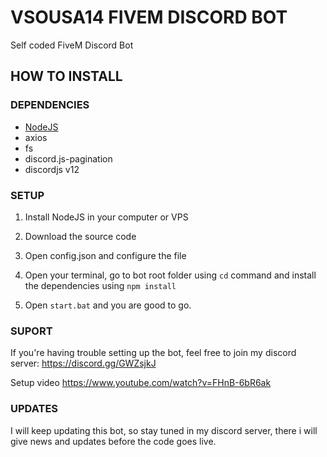 # VSOUSA14 FIVEM DISCORD BOT

Self coded FiveM Discord Bot


## HOW TO INSTALL

### DEPENDENCIES
   * [NodeJS](https://nodejs.org/en/)
   * axios
   * fs
   * discord.js-pagination
   * discordjs v12
    
### SETUP

   1. Install NodeJS in your computer or VPS
    
   2. Download the source code
    
   3. Open config.json and configure the file
     
   4. Open your terminal, go to bot root folder using `cd` command and install the dependencies using `npm install`
    
   5. Open `start.bat` and you are good to go.
    
### SUPORT 

   If you're having trouble setting up the bot, feel free to join my discord server: https://discord.gg/GWZsjkJ
    
   Setup video https://www.youtube.com/watch?v=FHnB-6bR6ak
    
### UPDATES

   I will keep updating this bot, so stay tuned in my discord server, there i will give news and updates before the code goes live.


